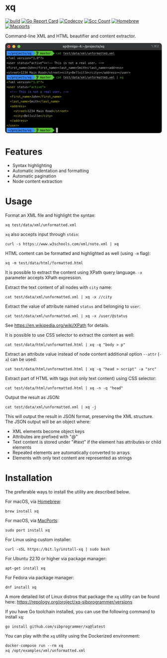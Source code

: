 # xq

[![build](https://github.com/sibprogrammer/xq/workflows/build/badge.svg)](https://github.com/sibprogrammer/xq/actions)
[![Go Report Card](https://goreportcard.com/badge/github.com/sibprogrammer/xq)](https://goreportcard.com/report/github.com/sibprogrammer/xq)
[![Codecov](https://codecov.io/gh/sibprogrammer/xq/branch/master/graph/badge.svg?token=G6QX77SQOH)](https://codecov.io/gh/sibprogrammer/xq)
[![Scc Count](https://sloc.xyz/github/sibprogrammer/xq/)](https://github.com/sibprogrammer/xq/)
[![Homebrew](https://img.shields.io/badge/dynamic/json.svg?url=https://formulae.brew.sh/api/formula/xq.json&query=$.versions.stable&label=homebrew)](https://formulae.brew.sh/formula/xq)
[![Macports](https://repology.org/badge/version-for-repo/macports/xq-sibprogrammer.svg)](https://repology.org/project/xq-sibprogrammer/versions)

Command-line XML and HTML beautifier and content extractor.

![xq](./assets/images/screenshot.png?raw=true)

# Features

* Syntax highlighting
* Automatic indentation and formatting
* Automatic pagination
* Node content extraction

# Usage

Format an XML file and highlight the syntax:

```
xq test/data/xml/unformatted.xml
```

`xq` also accepts input through `stdin`:

```
curl -s https://www.w3schools.com/xml/note.xml | xq
```

HTML content can be formatted and highlighted as well (using `-m` flag):

```
xq -m test/data/html/formatted.html
```

It is possible to extract the content using XPath query language.
`-x` parameter accepts XPath expression.

Extract the text content of all nodes with `city` name:

```
cat test/data/xml/unformatted.xml | xq -x //city
```

Extract the value of attribute named `status` and belonging to `user`:

```
cat test/data/xml/unformatted.xml | xq -x /user/@status
```

See https://en.wikipedia.org/wiki/XPath for details.

It is possible to use CSS selector to extract the content as well:

```
cat test/data/html/unformatted.html | xq -q "body > p"
```

Extract an attribute value instead of node content additional option `--attr` (`-a`) can be used:

```
cat test/data/html/unformatted.html | xq -q "head > script" -a "src"
```

Extract part of HTML with tags (not only text content) using CSS selector:

```
cat test/data/html/unformatted.html | xq -n -q "head"
```

Output the result as JSON:

```
cat test/data/xml/unformatted.xml | xq -j
```

This will output the result in JSON format, preserving the XML structure. The JSON output will be an object where:
- XML elements become object keys
- Attributes are prefixed with "@"
- Text content is stored under "#text" if the element has attributes or child elements
- Repeated elements are automatically converted to arrays
- Elements with only text content are represented as strings

# Installation

The preferable ways to install the utility are described below.

For macOS, via [Homebrew](https://brew.sh):
```
brew install xq
```

For macOS, via [MacPorts](https://www.macports.org):
```
sudo port install xq
```

For Linux using custom installer:
```
curl -sSL https://bit.ly/install-xq | sudo bash
```

For Ubuntu 22.10 or higher via package manager:
```
apt-get install xq
```

For Fedora via package manager:
```
dnf install xq
```

A more detailed list of Linux distros that package the `xq` utility can be found here:
https://repology.org/project/xq-sibprogrammer/versions

If you have Go toolchain installed, you can use the following command to install `xq`:
```
go install github.com/sibprogrammer/xq@latest
```

You can play with the `xq` utility using the Dockerized environment:

```
docker-compose run --rm xq
xq /opt/examples/xml/unformatted.xml
```
